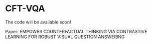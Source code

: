 # CFT-VQA
The code will be available soon!


Paper:
EMPOWER COUNTERFACTUAL THINKING VIA CONTRASTIVE LEARNING FOR ROBUST VISUAL QUESTION ANSWERING
